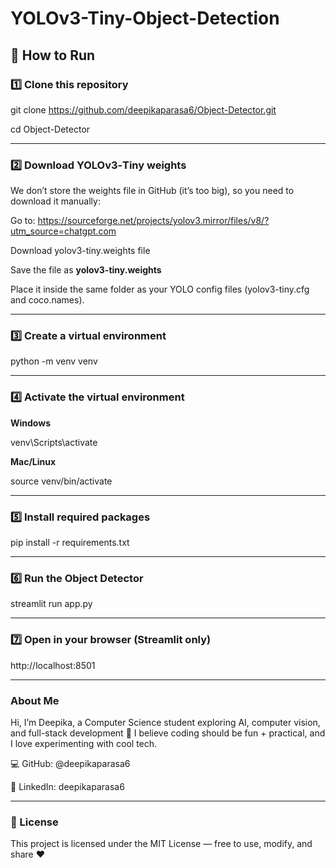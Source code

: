 # YOLOv3-Tiny-Object-Detection


## 🚀 How to Run

### 1️⃣ Clone this repository

git clone https://github.com/deepikaparasa6/Object-Detector.git

cd Object-Detector

---

### 2️⃣ Download YOLOv3‑Tiny weights


We don’t store the weights file in GitHub (it’s too big), so you need to download it manually:

Go to: https://sourceforge.net/projects/yolov3.mirror/files/v8/?utm_source=chatgpt.com

Download yolov3-tiny.weights file

Save the file as **yolov3-tiny.weights**

Place it inside the same folder as your YOLO config files (yolov3-tiny.cfg and coco.names).

--- 


### 3️⃣ Create a virtual environment

python -m venv venv

---

### 4️⃣ Activate the virtual environment

**Windows**

venv\Scripts\activate

**Mac/Linux**

source venv/bin/activate

---

### 5️⃣ Install required packages

pip install -r requirements.txt

---

### 6️⃣ Run the Object Detector

streamlit run app.py

---
### 7️⃣ Open in your browser (Streamlit only)


http://localhost:8501

---

### About Me
Hi, I’m Deepika, a Computer Science student exploring AI, computer vision, and full-stack development 🚀
I believe coding should be fun + practical, and I love experimenting with cool tech.

💻 GitHub: @deepikaparasa6

💼 LinkedIn: deepikaparasa6

---

### 📜 License
This project is licensed under the MIT License — free to use, modify, and share ❤️


